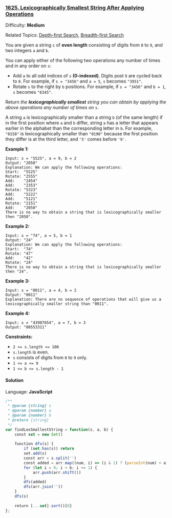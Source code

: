 ### [1625\. Lexicographically Smallest String After Applying Operations](https://leetcode.com/problems/lexicographically-smallest-string-after-applying-operations/)

Difficulty: **Medium**  

Related Topics: [Depth-first Search](https://leetcode.com/tag/depth-first-search/), [Breadth-first Search](https://leetcode.com/tag/breadth-first-search/)


You are given a string `s` of **even length** consisting of digits from `0` to `9`, and two integers `a` and `b`.

You can apply either of the following two operations any number of times and in any order on `s`:

*   Add `a` to all odd indices of `s` **(0-indexed)**. Digits post `9` are cycled back to `0`. For example, if `s = "3456"` and `a = 5`, `s` becomes `"3951"`.
*   Rotate `s` to the right by `b` positions. For example, if `s = "3456"` and `b = 1`, `s` becomes `"6345"`.

Return _the **lexicographically smallest** string you can obtain by applying the above operations any number of times on_ `s`.

A string `a` is lexicographically smaller than a string `b` (of the same length) if in the first position where `a` and `b` differ, string `a` has a letter that appears earlier in the alphabet than the corresponding letter in `b`. For example, `"0158"` is lexicographically smaller than `"0190"` because the first position they differ is at the third letter, and `'5'` comes before `'9'`.

**Example 1:**

```
Input: s = "5525", a = 9, b = 2
Output: "2050"
Explanation: We can apply the following operations:
Start:  "5525"
Rotate: "2555"
Add:    "2454"
Add:    "2353"
Rotate: "5323"
Add:    "5222"
​​​​​​​Add:    "5121"
​​​​​​​Rotate: "2151"
​​​​​​​Add:    "2050"​​​​​​​​​​​​
There is no way to obtain a string that is lexicographically smaller then "2050".
```

**Example 2:**

```
Input: s = "74", a = 5, b = 1
Output: "24"
Explanation: We can apply the following operations:
Start:  "74"
Rotate: "47"
​​​​​​​Add:    "42"
​​​​​​​Rotate: "24"​​​​​​​​​​​​
There is no way to obtain a string that is lexicographically smaller then "24".
```

**Example 3:**

```
Input: s = "0011", a = 4, b = 2
Output: "0011"
Explanation: There are no sequence of operations that will give us a lexicographically smaller string than "0011".
```

**Example 4:**

```
Input: s = "43987654", a = 7, b = 3
Output: "00553311"
```

**Constraints:**

*   `2 <= s.length <= 100`
*   `s.length` is even.
*   `s` consists of digits from `0` to `9` only.
*   `1 <= a <= 9`
*   `1 <= b <= s.length - 1`


#### Solution

Language: **JavaScript**

```javascript
/**
 * @param {string} s
 * @param {number} a
 * @param {number} b
 * @return {string}
 */
var findLexSmallestString = function(s, a, b) {
    const set = new Set()
    
    function dfs(s) {
        if (set.has(s)) return
        set.add(s)
        const arr = s.split('')
        const added = arr.map((num, i) => (i & 1) ? (parseInt(num) + a) % 10 : num).join('')
        for (let i = 0; i < b; i += 1) {
            arr.push(arr.shift())
        }
        dfs(added)
        dfs(arr.join(''))
    }
    dfs(s)
    
    return [...set].sort()[0]
};
```